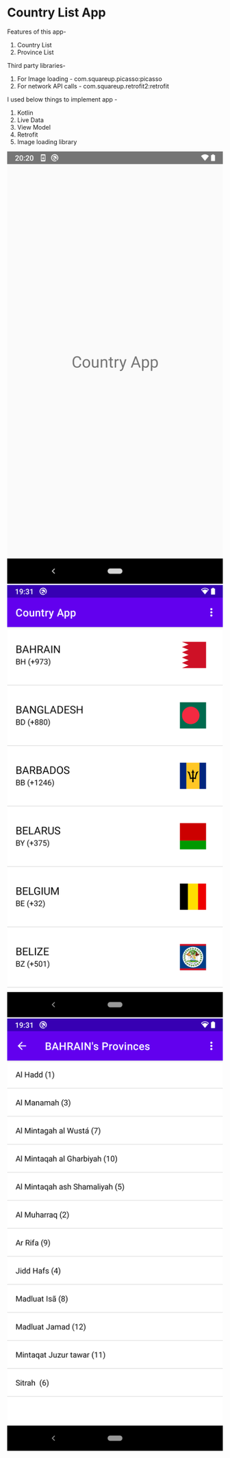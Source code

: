# Country List App



Features of this app-

1. Country List
2. Province List




 Third party libraries-

1. For Image loading - com.squareup.picasso:picasso
2. For network API calls - com.squareup.retrofit2:retrofit




I used below things to implement app -
1. Kotlin
2. Live Data
3. View Model
4. Retrofit
5. Image loading library



![Splash](/screenshots/3.png "Splash")
![CountryList](/screenshots/1.png "Country List")
![Province List](/screenshots/2.png "Province List")


